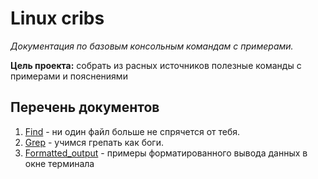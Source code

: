 # Linux cribs 

_Документация по базовым консольным командам с примерами._

__Цель проекта:__ собрать из расных источников полезные команды с примерами и пояснениями

## Перечень документов

1) [Find](/docs/Find.md) - ни один файл больше не спрячется от тебя. 
2) [Grep](/docs/Grep.md) - учимся грепать как боги.
3) [Formatted_output](/docs/Formatted_output.md) - примеры форматированного вывода данных в окне терминала
